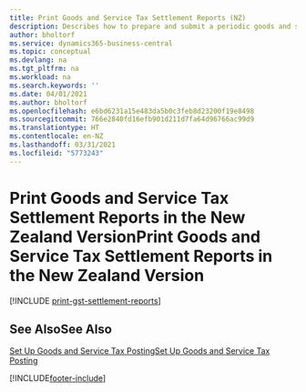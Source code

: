 ```yaml
---
title: Print Goods and Service Tax Settlement Reports (NZ)
description: Describes how to prepare and submit a periodic goods and services tax (GST) settlement in the New Zealand version of Business Central.
author: bholtorf
ms.service: dynamics365-business-central
ms.topic: conceptual
ms.devlang: na
ms.tgt_pltfrm: na
ms.workload: na
ms.search.keywords: ''
ms.date: 04/01/2021
ms.author: bholtorf
ms.openlocfilehash: e6bd6231a15e483da5b0c3feb8d23200f19e8498
ms.sourcegitcommit: 766e2840fd16efb901d211d7fa64d96766ac99d9
ms.translationtype: HT
ms.contentlocale: en-NZ
ms.lasthandoff: 03/31/2021
ms.locfileid: "5773243"
---
```

# <a name="print-goods-and-service-tax-settlement-reports-in-the-new-zealand-version"></a><span data-ttu-id="d5736-103">Print Goods and Service Tax Settlement Reports in the New Zealand Version</span><span class="sxs-lookup"><span data-stu-id="d5736-103">Print Goods and Service Tax Settlement Reports in the New Zealand Version</span></span>

[!INCLUDE [print-gst-settlement-reports](../includes/AUNZ/print-gst-settlement-reports.md)]

## <a name="see-also"></a><span data-ttu-id="d5736-104">See Also</span><span class="sxs-lookup"><span data-stu-id="d5736-104">See Also</span></span>

[<span data-ttu-id="d5736-105">Set Up Goods and Service Tax Posting</span><span class="sxs-lookup"><span data-stu-id="d5736-105">Set Up Goods and Service Tax Posting</span></span>](how-to-set-up-goods-and-service-tax-posting.md)  


[!INCLUDE[footer-include](../../includes/footer-banner.md)]